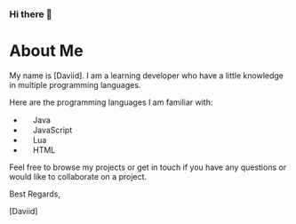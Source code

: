 ### Hi there 👋
# About Me

My name is [Daviid]. I am a learning developer who have a little knowledge in multiple programming languages.

Here are the programming languages I am familiar with:

- <img src="https://cdn.icon-icons.com/icons2/2415/PNG/512/java_original_wordmark_logo_icon_146459.png" height="15"> Java
- <img src="https://cdn.jsdelivr.net/npm/programming-languages-logos/src/javascript/javascript.png" height="15"> JavaScript
- <img src="https://upload.wikimedia.org/wikipedia/commons/thumb/c/cf/Lua-Logo.svg/2048px-Lua-Logo.svg.png" height="15"> Lua
- <img src="https://www.w3.org/html/logo/downloads/HTML5_1Color_Black.svg" height="15"> HTML

Feel free to browse my projects or get in touch if you have any questions or would like to collaborate on a project.

Best Regards,

[Daviid]
<!--
**Daviidruiiiz/Daviidruiiiz** is a ✨ _special_ ✨ repository because its `README.md` (this file) appears on your GitHub profile.

Here are some ideas to get you started:

- 🔭 I’m currently working on ...
- 🌱 I’m currently learning ...
- 👯 I’m looking to collaborate on ...
- 🤔 I’m looking for help with ...
- 💬 Ask me about ...
- 📫 How to reach me: ...
- 😄 Pronouns: ...
- ⚡ Fun fact: ...
-->

